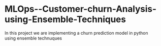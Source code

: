 # MLOps--Customer-churn-Analysis-using-Ensemble-Techniques
In this project we are implementing a churn prediction model in python using ensemble technuques
